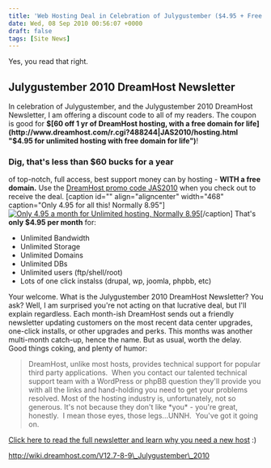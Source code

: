 ```yaml
---
title: 'Web Hosting Deal in Celebration of Julygustember ($4.95 + Free Domain)'
date: Wed, 08 Sep 2010 00:56:07 +0000
draft: false
tags: [Site News]
---
```


Yes, you read that right.

**Julygustember 2010 DreamHost Newsletter**
-------------------------------------------

In celebration of Julygustember, and the Julygustember 2010 DreamHost Newsletter, I am offering a discount code to all of my readers. The coupon is good for **$[60 off 1 yr of DreamHost hosting, with a free domain for life](http://www.dreamhost.com/r.cgi?488244|JAS2010/hosting.html "$4.95 for unlimited hosting with free domain for life")**!

### Dig, that's less than $60 bucks for a year

of top-notch, full access, best support money can by hosting - **WITH a free domain.** Use the [DreamHost promo code JAS2010](http://www.dreamhost.com/r.cgi?488244|JAS2010 "$4.95 for unlimited hosting with free domain for life") when you check out to receive the deal. \[caption id="" align="aligncenter" width="468" caption="Only 4.95 for all this! Normally 8.95"\][![Only 4.95 a month for Unlimited hosting, Normally 8.95](http://images.dreamhost.com/rewards/468x60-c.gif "Wordpress Discount")](http://www.dreamhost.com/r.cgi?488244|JAS2010)\[/caption\] That's **only $4.95 per month** for:

*   Unlimited Bandwidth
*   Unlimited Storage
*   Unlimited Domains
*   Unlimited DBs
*   Unlimited users (ftp/shell/root)
*   Lots of one click instalss (drupal, wp, joomla, phpbb, etc)

Your welcome. What is the Julygustember 2010 DreamHost Newsletter? You ask? Well, I am surprised you're not acting on that lucrative deal, but I'll explain regardless. Each month-ish DreamHost sends out a friendly newsletter updating customers on the most recent data center upgrades, one-click installs, or other upgrades and perks. This months was another multi-month catch-up, hence the name. But as usual, worth the delay.  Good things coking, and plenty of humor:

> DreamHost, unlike most hosts, provides technical support for popular third party applications.  When you contact our talented technical support team with a WordPress or phpBB question they'll provide you with all the links and hand-holding you need to get your problems resolved. Most of the hosting industry is, unfortunately, not so generous. It's not because they don't like \*you\* - you're great, honestly.  I mean those eyes, those legs...UNNH.  You've got it going on.

[Click here to read the full newsletter and learn why you need a new host](http://wiki.dreamhost.com/V12.7-8-9_Julygustember_2010 "Read the DreamHost Newsletter") :)

http://wiki.dreamhost.com/V12.7-8-9\_Julygustember\_2010